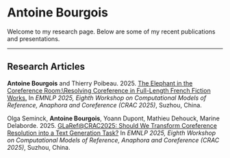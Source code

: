 # Antoine Bourgois

Welcome to my research page. Below are some of my recent publications and presentations.

---

## Research Articles
**Antoine Bourgois** and Thierry Poibeau.
2025.
[The Elephant in the Coreference Room:\\Resolving Coreference in Full-Length French Fiction Works.](articles/2025_CRAC_CoreferenceInFrenchNovels.pdf)
In *EMNLP 2025, Eighth Workshop on Computational Models of Reference, Anaphora and Coreference (CRAC 2025)*, Suzhou, China.

Olga Seminck, **Antoine Bourgois**, Yoann Dupont, Mathieu Dehouck, Marine Delaborde.
2025.
[GLaRef@CRAC2025: Should We Transform Coreference Resolution into a Text Generation Task?](articles/2025_CRAC_SharedTask.pdf)
In *EMNLP 2025, Eighth Workshop on Computational Models of Reference, Anaphora and Coreference (CRAC 2025)*, Suzhou, China.
